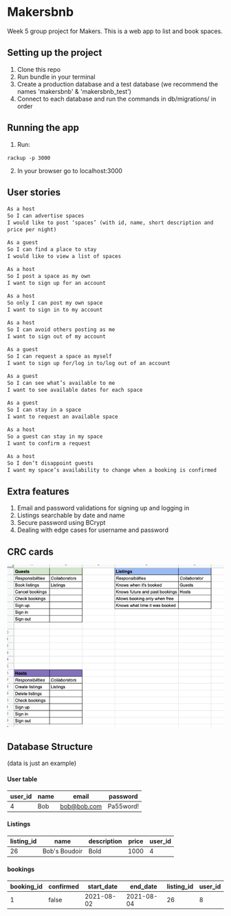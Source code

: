 # Makersbnb
Week 5 group project for Makers.
This is a web app to list and book spaces.

## Setting up the project
1. Clone this repo
2. Run bundle in your terminal
3. Create a production database and a test database (we recommend the names 'makersbnb' & 'makersbnb_test')
4. Connect to each database and run the commands in db/migrations/ in order

## Running the app
1. Run:
```
rackup -p 3000
```
2. In your browser go to localhost:3000

## User stories

```
As a host
So I can advertise spaces								
I would like to post ‘spaces’ (with id, name, short description and price per night)
```
```
As a guest
So I can find a place to stay		
I would like to view a list of spaces
```
```
As a host
So I post a space as my own
I want to sign up for an account
```
```
As a host
So only I can post my own space	
I want to sign in to my account
```
```
As a host
So I can avoid others posting as me		
I want to sign out of my account
```
```
As a guest
So I can request a space as myself			
I want to sign up for/log in to/log out of an account
```
```
As a guest
So I can see what’s available to me			
I want to see available dates for each space
```
```
As a guest
So I can stay in a space
I want to request an available space
```
```
As a host
So a guest can stay in my space
I want to confirm a request
```
```
As a host
So I don’t disappoint guests
I want my space’s availability to change when a booking is confirmed
```

## Extra features
1. Email and password validations for signing up and logging in
2. Listings searchable by date and name
3. Secure password using BCrypt
4. Dealing with edge cases for username and password


## CRC cards
![Cards mapping MVP objects](https://github.com/karimabuseer/makersbnb/blob/main/docs/Screenshot%202021-07-26%20at%2015.04.58.png)

## Database Structure
(data is just an example)

#### User table

| user_id | name |    email    |  password |
| ------- | ---- | ----------- | --------- |
| 4       |  Bob | bob@bob.com | Pa55word! |

#### Listings

| listing_id |      name     | description | price | user_id |
| ---------- | ------------- | ----------- | ----- | ------- |
|     26     | Bob's Boudoir |     Bold    |  1000 |    4    |

#### bookings

| booking_id | confirmed | start_date |  end_date  | listing_id | user_id |
| ---------- | --------- | ---------- | ---------- | ---------- | ------- |
|      1     |   false   | 2021-08-02 | 2021-08-04 |     26     |    8    |
